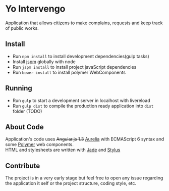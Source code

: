 Yo Intervengo
=============
Application that allows citizens to make complains, requests and keep track of public works.

Install
-------
- Run `npm install` to install development dependencies(gulp tasks)
- Install [jspm]() globally with node
- Run `jspm install` to install project javaScript dependencies
- Run `bower install` to install polymer WebComponents

Running
-------
- Run `gulp` to start a development server in localhost with livereload
- Run `gulp dist` to compile the production ready application into `dist` folder (TODO)

About Code
----------
Application's code uses ~~Angular.js 1.3~~ [Aurelia](http://aurelia.io) with ECMAScript 6 syntax and some [Polymer](https://www.polymer-project.org/)
web components.<br>
HTML and stylesheets are written with [Jade](http://jade-lang.com/) and [Stylus](http://learnboost.github.io/stylus/)

Contribute
----------
The project is in a very early stage but feel free to open any issue regarding the application
it self or the project structure, coding style, etc.